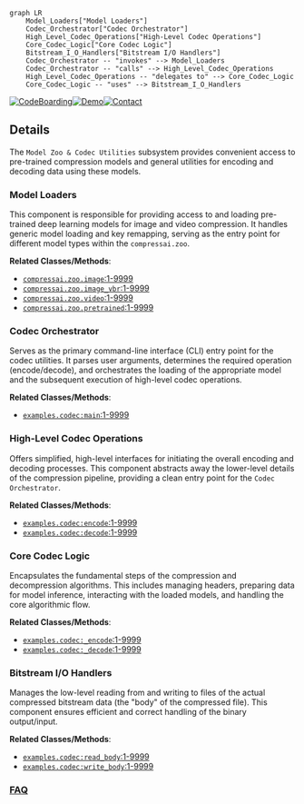 ```mermaid
graph LR
    Model_Loaders["Model Loaders"]
    Codec_Orchestrator["Codec Orchestrator"]
    High_Level_Codec_Operations["High-Level Codec Operations"]
    Core_Codec_Logic["Core Codec Logic"]
    Bitstream_I_O_Handlers["Bitstream I/O Handlers"]
    Codec_Orchestrator -- "invokes" --> Model_Loaders
    Codec_Orchestrator -- "calls" --> High_Level_Codec_Operations
    High_Level_Codec_Operations -- "delegates to" --> Core_Codec_Logic
    Core_Codec_Logic -- "uses" --> Bitstream_I_O_Handlers
```

[![CodeBoarding](https://img.shields.io/badge/Generated%20by-CodeBoarding-9cf?style=flat-square)](https://github.com/CodeBoarding/GeneratedOnBoardings)[![Demo](https://img.shields.io/badge/Try%20our-Demo-blue?style=flat-square)](https://www.codeboarding.org/demo)[![Contact](https://img.shields.io/badge/Contact%20us%20-%20contact@codeboarding.org-lightgrey?style=flat-square)](mailto:contact@codeboarding.org)

## Details

The `Model Zoo & Codec Utilities` subsystem provides convenient access to pre-trained compression models and general utilities for encoding and decoding data using these models.

### Model Loaders
This component is responsible for providing access to and loading pre-trained deep learning models for image and video compression. It handles generic model loading and key remapping, serving as the entry point for different model types within the `compressai.zoo`.


**Related Classes/Methods**:

- <a href="https://github.com/InterDigitalInc/CompressAI/blob/master/compressai/zoo/image.py#L1-L9999" target="_blank" rel="noopener noreferrer">`compressai.zoo.image`:1-9999</a>
- <a href="https://github.com/InterDigitalInc/CompressAI/blob/master/compressai/zoo/image_vbr.py#L1-L9999" target="_blank" rel="noopener noreferrer">`compressai.zoo.image_vbr`:1-9999</a>
- <a href="https://github.com/InterDigitalInc/CompressAI/blob/master/compressai/zoo/video.py#L1-L9999" target="_blank" rel="noopener noreferrer">`compressai.zoo.video`:1-9999</a>
- <a href="https://github.com/InterDigitalInc/CompressAI/blob/master/compressai/zoo/pretrained.py#L1-L9999" target="_blank" rel="noopener noreferrer">`compressai.zoo.pretrained`:1-9999</a>


### Codec Orchestrator
Serves as the primary command-line interface (CLI) entry point for the codec utilities. It parses user arguments, determines the required operation (encode/decode), and orchestrates the loading of the appropriate model and the subsequent execution of high-level codec operations.


**Related Classes/Methods**:

- <a href="https://github.com/InterDigitalInc/CompressAI/blob/master/examples/codec.py#L1-L9999" target="_blank" rel="noopener noreferrer">`examples.codec:main`:1-9999</a>


### High-Level Codec Operations
Offers simplified, high-level interfaces for initiating the overall encoding and decoding processes. This component abstracts away the lower-level details of the compression pipeline, providing a clean entry point for the `Codec Orchestrator`.


**Related Classes/Methods**:

- <a href="https://github.com/InterDigitalInc/CompressAI/blob/master/examples/codec.py#L1-L9999" target="_blank" rel="noopener noreferrer">`examples.codec:encode`:1-9999</a>
- <a href="https://github.com/InterDigitalInc/CompressAI/blob/master/examples/codec.py#L1-L9999" target="_blank" rel="noopener noreferrer">`examples.codec:decode`:1-9999</a>


### Core Codec Logic
Encapsulates the fundamental steps of the compression and decompression algorithms. This includes managing headers, preparing data for model inference, interacting with the loaded models, and handling the core algorithmic flow.


**Related Classes/Methods**:

- <a href="https://github.com/InterDigitalInc/CompressAI/blob/master/examples/codec.py#L1-L9999" target="_blank" rel="noopener noreferrer">`examples.codec:_encode`:1-9999</a>
- <a href="https://github.com/InterDigitalInc/CompressAI/blob/master/examples/codec.py#L1-L9999" target="_blank" rel="noopener noreferrer">`examples.codec:_decode`:1-9999</a>


### Bitstream I/O Handlers
Manages the low-level reading from and writing to files of the actual compressed bitstream data (the "body" of the compressed file). This component ensures efficient and correct handling of the binary output/input.


**Related Classes/Methods**:

- <a href="https://github.com/InterDigitalInc/CompressAI/blob/master/examples/codec.py#L1-L9999" target="_blank" rel="noopener noreferrer">`examples.codec:read_body`:1-9999</a>
- <a href="https://github.com/InterDigitalInc/CompressAI/blob/master/examples/codec.py#L1-L9999" target="_blank" rel="noopener noreferrer">`examples.codec:write_body`:1-9999</a>




### [FAQ](https://github.com/CodeBoarding/GeneratedOnBoardings/tree/main?tab=readme-ov-file#faq)